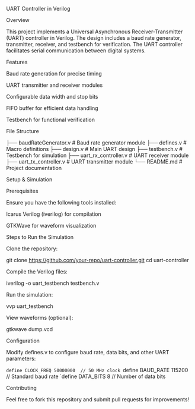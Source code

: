 UART Controller in Verilog

Overview

This project implements a Universal Asynchronous Receiver-Transmitter (UART) controller in Verilog. The design includes a baud rate generator, transmitter, receiver, and testbench for verification. The UART controller facilitates serial communication between digital systems.

Features

Baud rate generation for precise timing

UART transmitter and receiver modules

Configurable data width and stop bits

FIFO buffer for efficient data handling

Testbench for functional verification

File Structure

├── baudRateGenerator.v     # Baud rate generator module
├── defines.v               # Macro definitions
├── design.v                # Main UART design
├── testbench.v             # Testbench for simulation
├── uart_rx_controller.v    # UART receiver module
├── uart_tx_controller.v    # UART transmitter module
└── README.md               # Project documentation

Setup & Simulation

Prerequisites

Ensure you have the following tools installed:

Icarus Verilog (iverilog) for compilation

GTKWave for waveform visualization

Steps to Run the Simulation

Clone the repository:

git clone https://github.com/your-repo/uart-controller.git
cd uart-controller

Compile the Verilog files:

iverilog -o uart_testbench testbench.v

Run the simulation:

vvp uart_testbench

View waveforms (optional):

gtkwave dump.vcd

Configuration

Modify defines.v to configure baud rate, data bits, and other UART parameters:

`define CLOCK_FREQ 50000000  // 50 MHz clock
`define BAUD_RATE  115200    // Standard baud rate
`define DATA_BITS  8         // Number of data bits

Contributing

Feel free to fork this repository and submit pull requests for improvements!
